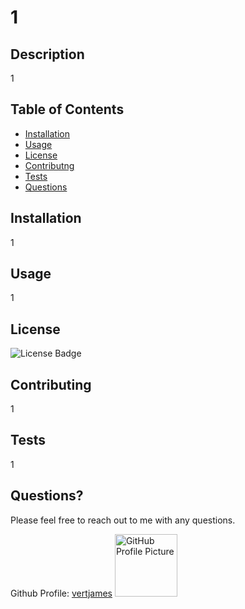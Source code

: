 
  # 1

  ## Description
  1

  ## Table of Contents
  * [Installation](#installation)
  * [Usage](#usage)
  * [License](#license)
  * [Contributng](#contributing)
  * [Tests](#tests)
  * [Questions](#questions)
  
  <a name="installation"></a>
  ## Installation
  1
  
  <a name="usage"></a>
  ## Usage
  1

  <a name="license"></a>
  ## License
  <img src='https://img.shields.io/badge/License-GNU AGPLv3-blue' alt='License Badge'>
      
  <a name="contributing"></a>
  ## Contributing
  1

  <a name="tests"></a>
  ## Tests
  1

  <a name="questions"></a>
  ## Questions?
  Please feel free to reach out to me with any questions.
  
  Github Profile: <a href='https://github.com/vertjames'>vertjames</a>
  <img src='https://avatars1.githubusercontent.com/u/61360856?v=4' height='100px' alt='GitHub Profile Picture'>
